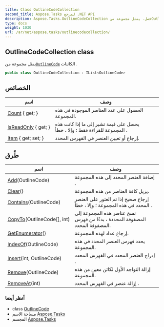 ```yaml
---
title: Class OutlineCodeCollection
second_title: Aspose.Tasks لمرجع .NET API
description: Aspose.Tasks.OutlineCodeCollection فصل. يمثل مجموعة منOutlineCode الكائنات .
type: docs
weight: 1030
url: /ar/net/aspose.tasks/outlinecodecollection/
---
```

## OutlineCodeCollection class

يمثل مجموعة من[`OutlineCode`](../outlinecode/) الكائنات .

```csharp
public class OutlineCodeCollection : IList<OutlineCode>
```

## الخصائص

| اسم | وصف |
| --- | --- |
| [Count](../../aspose.tasks/outlinecodecollection/count/) { get; } | الحصول على عدد العناصر الموجودة في هذه المجموعة. |
| [IsReadOnly](../../aspose.tasks/outlinecodecollection/isreadonly/) { get; } | يحصل على قيمة تشير إلى ما إذا كانت هذه المجموعة للقراءة فقط ؛ وإلا ، خطأ . |
| [Item](../../aspose.tasks/outlinecodecollection/item/) { get; set; } | إرجاع أو تعيين العنصر في الفهرس المحدد. |

## طُرق

| اسم | وصف |
| --- | --- |
| [Add](../../aspose.tasks/outlinecodecollection/add/)(OutlineCode) | إضافة العنصر المحدد إلى هذه المجموعة . |
| [Clear](../../aspose.tasks/outlinecodecollection/clear/)() | يزيل كافة العناصر من هذه المجموعة. |
| [Contains](../../aspose.tasks/outlinecodecollection/contains/)(OutlineCode) | إرجاع صحيح إذا تم العثور على العنصر المحدد في هذه المجموعة ؛ وإلا ، خطأ . |
| [CopyTo](../../aspose.tasks/outlinecodecollection/copyto/)(OutlineCode[], int) | نسخ عناصر هذه المجموعة إلى المصفوفة المحددة ، بدءًا من فهرس المصفوفة المحدد. |
| [GetEnumerator](../../aspose.tasks/outlinecodecollection/getenumerator/)() | إرجاع عداد لهذه المجموعة. |
| [IndexOf](../../aspose.tasks/outlinecodecollection/indexof/)(OutlineCode) | يحدد فهرس العنصر المحدد في هذه المجموعة. |
| [Insert](../../aspose.tasks/outlinecodecollection/insert/)(int, OutlineCode) | إدراج العنصر المحدد في الفهرس المحدد . |
| [Remove](../../aspose.tasks/outlinecodecollection/remove/)(OutlineCode) | إزالة التواجد الأول لكائن معين من هذه المجموعة. |
| [RemoveAt](../../aspose.tasks/outlinecodecollection/removeat/)(int) | إزالة عنصر في الفهرس المحدد . |

### أنظر أيضا

* class [OutlineCode](../outlinecode/)
* مساحة الاسم [Aspose.Tasks](../../aspose.tasks/)
* المجسم [Aspose.Tasks](../../)


